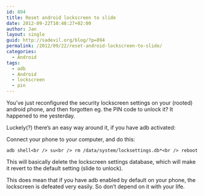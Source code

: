 ```yaml
---
id: 894
title: Reset android lockscreen to slide
date: 2012-09-22T10:48:27+02:00
author: Jan
layout: single
guid: http://sadevil.org/blog/?p=894
permalink: /2012/09/22/reset-android-lockscreen-to-slide/
categories:
  - Android
tags:
  - adb
  - Android
  - lockscreen
  - pin
---
```

You&#8217;ve just reconfigured the security lockscreen settings on your (rooted) android phone, and then forgotten eg. the PIN code to unlock it? It happened to me yesterday.

Luckely(?) there&#8217;s an easy way around it, if you have adb activated:

Connect your phone to your computer, and do this:

`adb shell<br />
su<br />
rm /data/system/locksettings.db*<br />
reboot`

This will basically delete the lockscreen settings database, which will make it revert to the default setting (slide to unlock).

This does mean that if you have adb enabled by default on your phone, the lockscreen is defeated very easily. So don&#8217;t depend on it with your life.